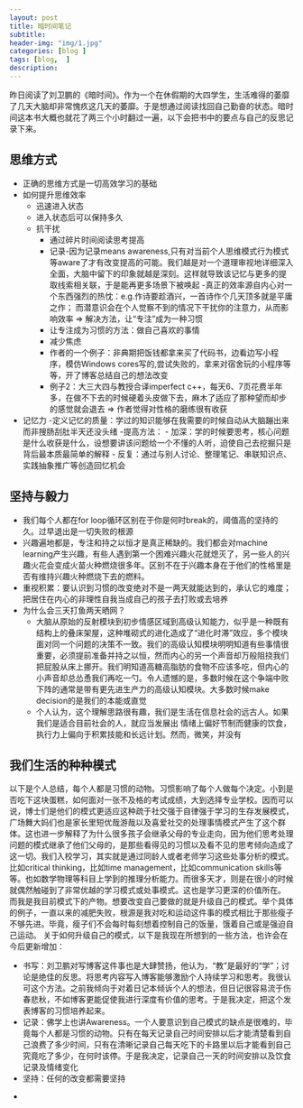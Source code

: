 ```yaml
---  
layout: post  
title: 暗时间笔记 
subtitle: 
header-img: "img/1.jpg"
categories: [blog ]  
tags: [blog,  ]
description:  
---  
```


昨日阅读了刘卫鹏的《暗时间》。作为一个在休假期的大四学生，生活难得的萎靡了几天大脑却非常愧疚这几天的萎靡。于是想通过阅读找回自己勤奋的状态。暗时间这本书大概也就花了两三个小时翻过一遍，以下会把书中的要点与自己的反思记录下来。

## 思维方式
- 正确的思维方式是一切高效学习的基础
- 如何提升思维效率
    - 迅速进入状态
    - 进入状态后可以保持多久
    - 抗干扰
        - 通过碎片时间阅读思考提高
        - 记录-因为记录means awareness,只有对当前个人思维模式行为模式等aware了才有改变提高的可能。我们越是对一个道理审视地详细深入全面，大脑中留下的印象就越是深刻。这样就导致该记忆与更多的提取线索相关联，于是能再更多场景下被唤起
    -真正的效率源自内心对一个东西强烈的热忱：e.g.作诗要趁酒兴，一首诗作个几天顶多就是平庸之作； 而潜意识会在个人觉察不到的情况下干扰你的注意力，从而影响效率 => 解决方法，让“专注”成为一种习惯
        - 让专注成为习惯的方法：做自己喜欢的事情
        - 减少焦虑
        - 作者的一个例子：非典期把饭钱都拿来买了代码书，边看边写小程序，模仿Windows cores写的,尝试失败的，拿来对宿舍玩的小程序等等，开了博客总结自己的想法改变
        - 例子2：大三大四与教授合译imperfect c++，每天6、7页花费半年多，在做不下去的时候硬着头皮做下去，麻木了适应了那种望而却步的感觉就会退去 => 作者觉得对性格的磨练很有收获
- 记忆力
    -定义记忆的质量：学过的知识能够在我需要的时候自动从大脑蹦出来而非搜肠刮肚半天还没头绪
    -提高方法：
        - 加深：学的时候要思考，核心问题是什么收获是什么，设想要讲该问题给一个不懂的人听，迫使自己去挖掘只是背后最本质最简单的解释
        - 反复：通过与别人讨论、整理笔记、串联知识点、实践抽象推广等创造回忆机会

## 坚持与毅力
- 我们每个人都在for loop循环区别在于你是何时break的，阈值高的坚持的久。过早退出是一切失败的根源
- 兴趣遍地都是，专注和持之以恒才是真正稀缺的。我们都会对machine learning产生兴趣，有些人遇到第一个困难兴趣火花就熄灭了，另一些人的兴趣火花会变成火苗火种燃烧很多年。区别不在于兴趣本身在于他们的性格里是否有维持兴趣火种燃烧下去的燃料。
- 重视积累：要认识到习惯的改变绝对不是一两天就能达到的，承认它的难度；把居住在内心的非理性自我当成自己的孩子去打败或去培养
- 为什么会三天打鱼两天晒网？
    - 大脑从原始的反射模块到初步情感区域到高级认知能力，似乎是一种既有结构上的叠床架屋，这种堆砌式的进化造成了“进化时滞”效应，多个模块面对同一个问题的决策不一致。我们的高级认知模块明明知道有些事情很重要，必须提前准备并持之以恒，然而内心的另一个声音却万般阻挠我们把屁股从床上挪开。我们明知道高糖高脂肪的食物不应该多吃，但内心的小声音却总怂恿我们再吃一勺。令人遗憾的是，多数时候在这个争端中败下阵的通常是带有更先进生产力的高级认知模块。大多数时候make decision的是我们的本能或直觉
    - 个人认为，这个理解思路很有趣，我们是生活在信息社会的远古人。如果我们是适合目前社会的人，就应当发展出 情绪上偏好节制而健康的饮食，执行力上偏向于积累技能和长远计划。然而，微笑，并没有

## 我们生活的种种模式
以下是个人总结，每个人都是习惯的动物。习惯影响了每个人做每个决定。小到是否吃下这块蛋糕，如何面对一张不及格的考试成绩，大到选择专业学校。因而可以说，博士们是他们的模式更适应这种疏于社交强于自律强于学习的生存发展模式，广场舞大妈们也是家长里短优哉游哉以及喜爱社交的处理事情模式产生了这个群体。这也进一步解释了为什么很多孩子会继承父母的专业走向，因为他们思考处理问题的模式继承了他们父母的，是那些看得见的习惯以及看不见的思考倾向造成了这一切。我们入校学习，其实就是通过同龄人或者老师学习这些处事分析的模式。比如critical thinking，比如time management，比如communication skills等等。也如数学物理等科目上学到的推理分析能力。而很多天才，则是在很小的时候就偶然触碰到了非常优越的学习模式或处事模式。这也是学习更深的价值所在。
而我是我目前模式下的产物。想要改变自己要做的就是升级自己的模式。举个具体的例子，一直以来的减肥失败，根源是我对吃和运动这件事的模式相比于那些瘦子不够先进。毕竟，瘦子们不会每时每刻想着控制自己的饭量，饿着自己或是强迫自己运动。
关于如何升级自己的模式，以下是我现在所想到的一些方法，也许会在今后更新增加：
- 书写：刘卫鹏对写博客这件事也是大肆赞扬，他认为，“教”是最好的“学”；讨论是绝佳的反思。将思考内容写入博客能够激励个人持续学习和思考。我很认可这个方法。之前我倾向于对着日记本倾诉个人的想法，但日记很容易流于伤春悲秋，不如博客更能促使我进行深度有价值的思考。于是我决定，把这个发表博客的习惯培养起来。
- 记录：佛学上也讲Awareness。一个人要意识到自己模式的缺点是很难的，毕竟每个人都是习惯的动物。只有在每天记录自己时间安排以后才能清楚看到自己浪费了多少时间，只有在清晰记录自己每天吃下的卡路里以后才能看到自己究竟吃了多少，在何时该停。于是我决定，记录自己一天的时间安排以及饮食记录及情绪变化
- 坚持：任何的改变都需要坚持

*
